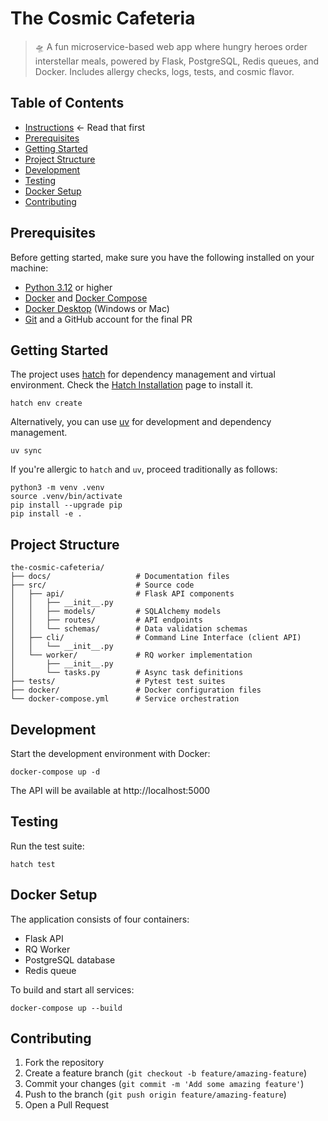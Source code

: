 # The Cosmic Cafeteria

> 🛸 A fun microservice-based web app where hungry heroes order interstellar meals, powered by Flask, PostgreSQL, Redis
> queues, and Docker. Includes allergy checks, logs, tests, and cosmic flavor.

## Table of Contents

- [Instructions](docs/index.md) ← Read that first
- [Prerequisites](#prerequisites)
- [Getting Started](#getting-started)
- [Project Structure](#project-structure)
- [Development](#development)
- [Testing](#testing)
- [Docker Setup](#docker-setup)
- [Contributing](#contributing)

## Prerequisites

Before getting started, make sure you have the following installed on your machine:

- [Python 3.12](https://www.python.org/downloads/) or higher
- [Docker](https://www.docker.com/get-started) and [Docker Compose](https://docs.docker.com/compose/install/)
- [Docker Desktop](https://www.docker.com/products/docker-desktop) (Windows or Mac)
- [Git](https://git-scm.com/downloads) and a GitHub account for the final PR

## Getting Started

The project uses [hatch](https://hatch.pypa.io/latest/) for dependency management and virtual environment.
Check the [Hatch Installation](https://hatch.pypa.io/latest/install/) page to install it.

```shell
hatch env create
```

Alternatively, you can use [uv](https://docs.astral.sh/uv/) for development and dependency management.

```shell
uv sync
```

If you're allergic to `hatch` and `uv`, proceed traditionally as follows:

```shell
python3 -m venv .venv
source .venv/bin/activate
pip install --upgrade pip
pip install -e .
```

## Project Structure

```
the-cosmic-cafeteria/
├── docs/                   # Documentation files
├── src/                    # Source code
│   ├── api/                # Flask API components
│   │   ├── __init__.py
│   │   ├── models/         # SQLAlchemy models
│   │   ├── routes/         # API endpoints
│   │   └── schemas/        # Data validation schemas
│   ├── cli/                # Command Line Interface (client API)
│   │   └── __init__.py
│   └── worker/             # RQ worker implementation
│       ├── __init__.py
│       └── tasks.py        # Async task definitions
├── tests/                  # Pytest test suites
├── docker/                 # Docker configuration files
└── docker-compose.yml      # Service orchestration
```

## Development

Start the development environment with Docker:

```shell
docker-compose up -d
```

The API will be available at http://localhost:5000

## Testing

Run the test suite:

```shell
hatch test
```

## Docker Setup

The application consists of four containers:

- Flask API
- RQ Worker
- PostgreSQL database
- Redis queue

To build and start all services:

```shell
docker-compose up --build
```

## Contributing

1. Fork the repository
2. Create a feature branch (`git checkout -b feature/amazing-feature`)
3. Commit your changes (`git commit -m 'Add some amazing feature'`)
4. Push to the branch (`git push origin feature/amazing-feature`)
5. Open a Pull Request
